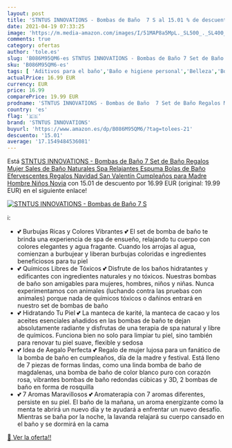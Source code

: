 ```yaml
---
layout: post
title: 'STNTUS INNOVATIONS - Bombas de Baño  7 S al 15.01 % de descuento'
date: 2021-04-19 07:33:25
image: 'https://m.media-amazon.com/images/I/51MAP8a5MpL._SL500_._SL400_.jpg'
comments: true
category: ofertas
author: 'tole.es'
slug: 'B086M95QM6-es STNTUS INNOVATIONS - Bombas de Baño 7 Set de Baño Regalos...'
sku: 'B086M95QM6-es'
tags: [ 'Aditivos para el baño','Baño e higiene personal','Belleza','Bombas de baño','navidad','stntus innovations', ]
actualPrice: 16.99 EUR
currency: EUR
price: 16.99
comparePrice: 19.99 EUR
prodname: 'STNTUS INNOVATIONS - Bombas de Baño  7 Set de Baño Regalos Mujer  Sales de Baño Naturales Spa Relajantes  Espuma Bolas de Baño Efervescentes  Regalos Navidad  San Valentín  Cumpleaños para Madre  Hombre  Niños  Novia'
country: 'es'
flag: '🇪🇸'
brand: 'STNTUS INNOVATIONS'
buyurl: 'https://www.amazon.es/dp/B086M95QM6/?tag=tolees-21'
descuento: '15.01'
average: '17.1549484536081'
---
```


Está [STNTUS INNOVATIONS - Bombas de Baño  7 Set de Baño Regalos Mujer  Sales de Baño Naturales Spa Relajantes  Espuma Bolas de Baño Efervescentes  Regalos Navidad  San Valentín  Cumpleaños para Madre  Hombre  Niños  Novia](https://www.amazon.es/dp/B086M95QM6/?tag=tolees-21) con 15.01 de descuento por 16.99 EUR (original: 19.99 EUR) en el siguiente enlace!

[![STNTUS INNOVATIONS - Bombas de Baño  7 S](https://m.media-amazon.com/images/I/51MAP8a5MpL._SL500_._SL400_.jpg)](https://www.amazon.es/dp/B086M95QM6/?tag=tolees-21)

ℹ️:

- 💕 Burbujas Ricas y Colores Vibrantes 💕 El set de bomba de baño te brinda una experiencia de spa de ensueño, relajando tu cuerpo con colores elegantes y agua fragante. Cuando los arrojas al agua, comienzan a burbujear y liberan burbujas coloridas e ingredientes beneficiosos para tu piel
- 💕 Químicos Libres de Tóxicos 💕 Disfrute de los baños hidratantes y edificantes con ingredientes naturales y no tóxicos. Nuestras bombas de baño son amigables para mujeres, hombres, niños y niñas. Nunca experimentamos con animales (luchando contra las pruebas con animales) porque nada de químicos tóxicos o dañinos entrará en nuestro set de bombas de baño
- 💕 Hidratando Tu Piel 💕 La manteca de karité, la manteca de cacao y los aceites esenciales añadidos en las bombas de baño te dejan absolutamente radiante y disfrutas de una terapia de spa natural y libre de químicos. Funciona bien no solo para limpiar tu piel, sino también para renovar tu piel suave, flexible y sedosa
- 💕 Idea de Aegalo Perfecta 💕 Regalo de mujer lujosa para un fanático de la bomba de baño en cumpleaños, día de la madre y festival. Está lleno de 7 piezas de formas lindas, como una linda bomba de baño de magdalenas, una bomba de baño de color blanco puro con corazón rosa, vibrantes bombas de baño redondas cúbicas y 3D, 2 bombas de baño en forma de rosquilla
- 💕 7 Aromas Maravillosos 💕 Aromaterapia con 7 aromas diferentes, persiste en su piel. El baño de la mañana, un aroma energizante como la menta te abrirá un nuevo día y te ayudará a enfrentar un nuevo desafío. Mientras se baña por la noche, la lavanda relajará su cuerpo cansado en el baño y se dormirá en la cama

[🛒 Ver la oferta!!](https://www.amazon.es/dp/B086M95QM6/?tag=tolees-21)
